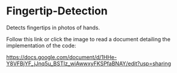 # Fingertip-Detection
Detects fingertips in photos of hands.

Follow this link or click the image to read a document detailing the implementation of the code:
 
https://docs.google.com/document/d/1HHe-Y8VFBjYF_jJnq5u_BSTIz_wiAwwxyFKSPfaBNAY/edit?usp=sharing

